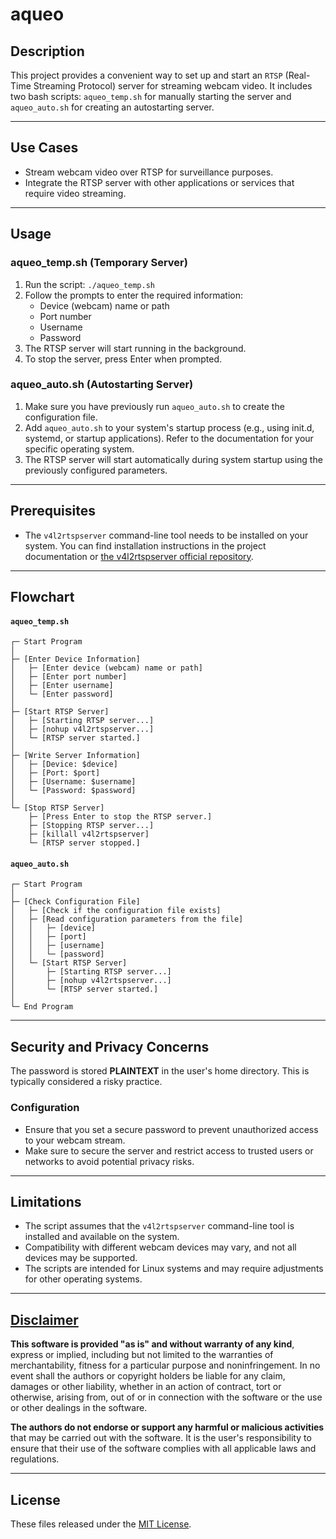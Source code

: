 # aqueo

## Description
This project provides a convenient way to set up and start an `RTSP` (Real-Time Streaming Protocol) server for streaming webcam video. It includes two bash scripts: `aqueo_temp.sh` for manually starting the server and `aqueo_auto.sh` for creating an autostarting server.

---

## Use Cases
- Stream webcam video over RTSP for surveillance purposes.
- Integrate the RTSP server with other applications or services that require video streaming.

---

## Usage
### aqueo_temp.sh (Temporary Server)
1. Run the script: `./aqueo_temp.sh`
2. Follow the prompts to enter the required information:
   - Device (webcam) name or path
   - Port number
   - Username
   - Password
3. The RTSP server will start running in the background.
4. To stop the server, press Enter when prompted.

### aqueo_auto.sh (Autostarting Server)
1. Make sure you have previously run `aqueo_auto.sh` to create the configuration file.
2. Add `aqueo_auto.sh` to your system's startup process (e.g., using init.d, systemd, or startup applications). Refer to the documentation for your specific operating system.
3. The RTSP server will start automatically during system startup using the previously configured parameters.

---

## Prerequisites
- The `v4l2rtspserver` command-line tool needs to be installed on your system. You can find installation instructions in the project documentation or [the v4l2rtspserver official repository](https://github.com/mpromonet/v4l2rtspserver).

---

## Flowchart
#### `aqueo_temp.sh`
```
┌─ Start Program
│
├─ [Enter Device Information]
│   ├─ [Enter device (webcam) name or path]
│   ├─ [Enter port number]
│   ├─ [Enter username]
│   └─ [Enter password]
│
├─ [Start RTSP Server]
│   ├─ [Starting RTSP server...]
│   ├─ [nohup v4l2rtspserver...]
│   └─ [RTSP server started.]
│
├─ [Write Server Information]
│   ├─ [Device: $device]
│   ├─ [Port: $port]
│   ├─ [Username: $username]
│   └─ [Password: $password]
│
└─ [Stop RTSP Server]
    ├─ [Press Enter to stop the RTSP server.]
    ├─ [Stopping RTSP server...]
    ├─ [killall v4l2rtspserver]
    └─ [RTSP server stopped.]
```

#### `aqueo_auto.sh`
```
┌─ Start Program
│
├─ [Check Configuration File]
│   ├─ [Check if the configuration file exists]
│   ├─ [Read configuration parameters from the file]
│   │   ├─ [device]
│   │   ├─ [port]
│   │   ├─ [username]
│   │   └─ [password]
│   └─ [Start RTSP Server]
│       ├─ [Starting RTSP server...]
│       ├─ [nohup v4l2rtspserver...]
│       └─ [RTSP server started.]
│
└─ End Program
```

---

## Security and Privacy Concerns
The password is stored **PLAINTEXT** in the user's home directory. This is typically considered a risky practice.

### Configuration
- Ensure that you set a secure password to prevent unauthorized access to your webcam stream.
- Make sure to secure the server and restrict access to trusted users or networks to avoid potential privacy risks.

---

## Limitations
- The script assumes that the `v4l2rtspserver` command-line tool is installed and available on the system.
- Compatibility with different webcam devices may vary, and not all devices may be supported.
- The scripts are intended for Linux systems and may require adjustments for other operating systems.

---

## [Disclaimer](DISCLAIMER)
**This software is provided "as is" and without warranty of any kind**, express or implied, including but not limited to the warranties of merchantability, fitness for a particular purpose and noninfringement. In no event shall the authors or copyright holders be liable for any claim, damages or other liability, whether in an action of contract, tort or otherwise, arising from, out of or in connection with the software or the use or other dealings in the software.

**The authors do not endorse or support any harmful or malicious activities** that may be carried out with the software. It is the user's responsibility to ensure that their use of the software complies with all applicable laws and regulations.

---

## License

These files released under the [MIT License](LICENSE).

